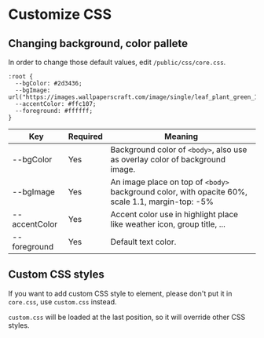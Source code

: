 # Customize CSS

## Changing background, color pallete

In order to change those default values, edit `/public/css/core.css`.

```
:root {
  --bgColor: #2d3436;
  --bgImage: url("https://images.wallpaperscraft.com/image/single/leaf_plant_green_136967_2560x1440.jpg");
  --accentColor: #ffc107;
  --foreground: #ffffff;
}
```

| Key | Required | Meaning |
|-|-|-|
| --bgColor | Yes | Background color of `<body>`, also use as overlay color of background image. |
| --bgImage | Yes | An image place on top of `<body>` background color, with opacite 60%, scale 1.1, margin-top: -5% |
| --accentColor | Yes | Accent color use in highlight place like weather icon, group title, ... |
| --foreground | Yes | Default text color. |

## Custom CSS styles

If you want to add custom CSS style to element, please don't put it in `core.css`, use `custom.css` instead.

`custom.css` will be loaded at the last position, so it will override other CSS styles.